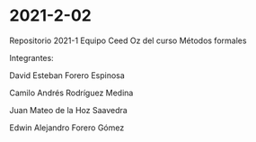# 2021-2-02
Repositorio 2021-1 Equipo Ceed Oz del curso Métodos formales

Integrantes:

David Esteban Forero Espinosa

Camilo Andrés Rodríguez Medina

Juan Mateo de la Hoz Saavedra

Edwin Alejandro Forero Gómez

